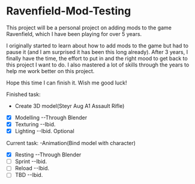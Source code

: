 # Ravenfield-Mod-Testing

This project will be a personal project on adding mods to the game Ravenfield, which I have been playing for over 5 years. 

I originally started to learn about how to add mods to the game but had to pause it (and I am surprised it has been this long already). After 3 years, I finally have the time, the effort to put in and the right mood to get back to this project I want to do. I also mastered a lot of skills through the years to help me work better on this project. 

Hope this time I can finish it. Wish me good luck!

Finished task:
- Create 3D model(Steyr Aug A1 Assault Rifle)
- [x] Modelling --Through Blender
- [x] Texturing --Ibid.
- [x] Lighting --Ibid. Optional

Current task:
-Animation(Bind model with character)
- [x] Resting --Through Blender
- [ ] Sprint --Ibid.
- [ ] Reload --Ibid.
- [ ] TBD --Ibid.
